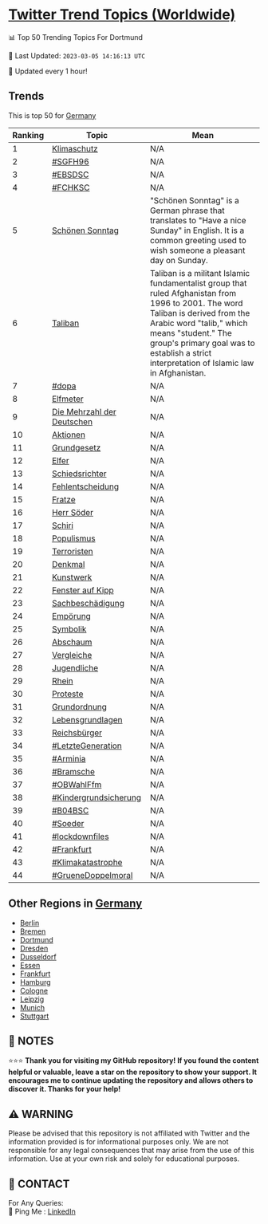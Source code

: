 [Twitter Trend Topics (Worldwide)](https://github.com/ErcinDedeoglu/Twitter-Trend-Topics)
==========


📊 Top 50 Trending Topics For Dortmund

📆 Last Updated: `2023-03-05 14:16:13 UTC`

🔧 Updated every 1 hour!


## Trends

This is top 50 for [Germany](</Germany>)

| Ranking | Topic | Mean |
| ------- | ------------ | ------------ |
| 1 | [Klimaschutz](http://twitter.com/search?q=Klimaschutz) | N/A |
| 2 | [#SGFH96](http://twitter.com/search?q=%23SGFH96) | N/A |
| 3 | [#EBSDSC](http://twitter.com/search?q=%23EBSDSC) | N/A |
| 4 | [#FCHKSC](http://twitter.com/search?q=%23FCHKSC) | N/A |
| 5 | [Schönen Sonntag](http://twitter.com/search?q=Sch%c3%b6nen+Sonntag) | "Schönen Sonntag" is a German phrase that translates to "Have a nice Sunday" in English. It is a common greeting used to wish someone a pleasant day on Sunday. |
| 6 | [Taliban](http://twitter.com/search?q=Taliban) | Taliban is a militant Islamic fundamentalist group that ruled Afghanistan from 1996 to 2001. The word Taliban is derived from the Arabic word "talib," which means "student." The group's primary goal was to establish a strict interpretation of Islamic law in Afghanistan. |
| 7 | [#dopa](http://twitter.com/search?q=%23dopa) | N/A |
| 8 | [Elfmeter](http://twitter.com/search?q=Elfmeter) | N/A |
| 9 | [Die Mehrzahl der Deutschen](http://twitter.com/search?q=Die+Mehrzahl+der+Deutschen) | N/A |
| 10 | [Aktionen](http://twitter.com/search?q=Aktionen) | N/A |
| 11 | [Grundgesetz](http://twitter.com/search?q=Grundgesetz) | N/A |
| 12 | [Elfer](http://twitter.com/search?q=Elfer) | N/A |
| 13 | [Schiedsrichter](http://twitter.com/search?q=Schiedsrichter) | N/A |
| 14 | [Fehlentscheidung](http://twitter.com/search?q=Fehlentscheidung) | N/A |
| 15 | [Fratze](http://twitter.com/search?q=Fratze) | N/A |
| 16 | [Herr Söder](http://twitter.com/search?q=Herr+S%c3%b6der) | N/A |
| 17 | [Schiri](http://twitter.com/search?q=Schiri) | N/A |
| 18 | [Populismus](http://twitter.com/search?q=Populismus) | N/A |
| 19 | [Terroristen](http://twitter.com/search?q=Terroristen) | N/A |
| 20 | [Denkmal](http://twitter.com/search?q=Denkmal) | N/A |
| 21 | [Kunstwerk](http://twitter.com/search?q=Kunstwerk) | N/A |
| 22 | [Fenster auf Kipp](http://twitter.com/search?q=Fenster+auf+Kipp) | N/A |
| 23 | [Sachbeschädigung](http://twitter.com/search?q=Sachbesch%c3%a4digung) | N/A |
| 24 | [Empörung](http://twitter.com/search?q=Emp%c3%b6rung) | N/A |
| 25 | [Symbolik](http://twitter.com/search?q=Symbolik) | N/A |
| 26 | [Abschaum](http://twitter.com/search?q=Abschaum) | N/A |
| 27 | [Vergleiche](http://twitter.com/search?q=Vergleiche) | N/A |
| 28 | [Jugendliche](http://twitter.com/search?q=Jugendliche) | N/A |
| 29 | [Rhein](http://twitter.com/search?q=Rhein) | N/A |
| 30 | [Proteste](http://twitter.com/search?q=Proteste) | N/A |
| 31 | [Grundordnung](http://twitter.com/search?q=Grundordnung) | N/A |
| 32 | [Lebensgrundlagen](http://twitter.com/search?q=Lebensgrundlagen) | N/A |
| 33 | [Reichsbürger](http://twitter.com/search?q=Reichsb%c3%bcrger) | N/A |
| 34 | [#LetzteGeneration](http://twitter.com/search?q=%23LetzteGeneration) | N/A |
| 35 | [#Arminia](http://twitter.com/search?q=%23Arminia) | N/A |
| 36 | [#Bramsche](http://twitter.com/search?q=%23Bramsche) | N/A |
| 37 | [#OBWahlFfm](http://twitter.com/search?q=%23OBWahlFfm) | N/A |
| 38 | [#Kindergrundsicherung](http://twitter.com/search?q=%23Kindergrundsicherung) | N/A |
| 39 | [#B04BSC](http://twitter.com/search?q=%23B04BSC) | N/A |
| 40 | [#Soeder](http://twitter.com/search?q=%23Soeder) | N/A |
| 41 | [#lockdownfiles](http://twitter.com/search?q=%23lockdownfiles) | N/A |
| 42 | [#Frankfurt](http://twitter.com/search?q=%23Frankfurt) | N/A |
| 43 | [#Klimakatastrophe](http://twitter.com/search?q=%23Klimakatastrophe) | N/A |
| 44 | [#GrueneDoppelmoral](http://twitter.com/search?q=%23GrueneDoppelmoral) | N/A |



## Other Regions in [Germany](</Germany>)

* [Berlin](</Germany/Berlin.md>)
* [Bremen](</Germany/Bremen.md>)
* [Dortmund](</Germany/Dortmund.md>)
* [Dresden](</Germany/Dresden.md>)
* [Dusseldorf](</Germany/Dusseldorf.md>)
* [Essen](</Germany/Essen.md>)
* [Frankfurt](</Germany/Frankfurt.md>)
* [Hamburg](</Germany/Hamburg.md>)
* [Cologne](</Germany/Cologne.md>)
* [Leipzig](</Germany/Leipzig.md>)
* [Munich](</Germany/Munich.md>)
* [Stuttgart](</Germany/Stuttgart.md>)



## 📝 NOTES

⭐⭐⭐ **Thank you for visiting my GitHub repository! If you found the content helpful or valuable, leave a star on the repository to show your support. It encourages me to continue updating the repository and allows others to discover it. Thanks for your help!**


## ⚠️ WARNING

Please be advised that this repository is not affiliated with Twitter and the information provided is for informational purposes only. We are not responsible for any legal consequences that may arise from the use of this information. Use at your own risk and solely for educational purposes.


## 📨 CONTACT

 For Any Queries:  
            🏓 Ping Me : [LinkedIn](https://www.linkedin.com/in/ercindedeoglu/)
